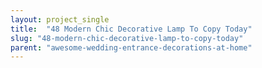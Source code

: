 ```yaml
---
layout: project_single
title:  "48 Modern Chic Decorative Lamp To Copy Today"
slug: "48-modern-chic-decorative-lamp-to-copy-today"
parent: "awesome-wedding-entrance-decorations-at-home"
---
```

 